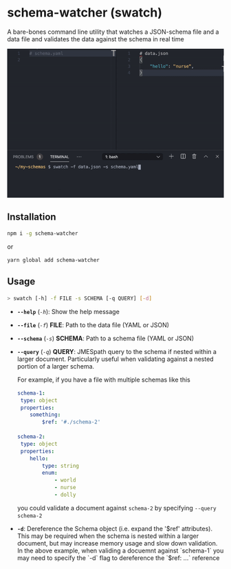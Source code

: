 # schema-watcher (swatch)

A bare-bones command line utility that watches a JSON-schema file and a data file
and validates the data against the schema in real time

![swatch demo](https://github.com/jdthorpe/schema-watcher/raw/master/demo.gif)

## Installation

```sh
npm i -g schema-watcher
```

or

```sh
yarn global add schema-watcher
```

## Usage

```sh
> swatch [-h] -f FILE -s SCHEMA [-q QUERY] [-d]
```

* **`--help`** (*`-h`*): Show the help message
* **`--file`** (*`-f`*) **FILE**:  Path to the data file (YAML or JSON)
* **`--schema`** (*`-s`*) **SCHEMA**: Path to a schema file (YAML or JSON)
* **`--query`** (*`-q`*) **QUERY**: JMESpath query to the schema if nested
    within a larger document. Particularly useful when validating against a
    nested portion of a larger schema. 
    
    For example, if you have a file with multiple schemas like this

    ```yaml
    schema-1:
     type: object
     properties: 
        something:
            $ref: '#./schema-2'
         
    schema-2:
     type: object
     properties: 
        hello:
            type: string
            enum:
                - world
                - nurse
                - dolly
    ```
    
    you could validate a document against `schema-2` by specifying `--query schema-2`

* **`-d`**: Dereference the Schema object (i.e. expand the '$ref' attributes).
    This may be required when the schema is nested within a larger document,
    but may increase memory usage and slow down validation.  In the above example, when validing a docuemnt against `schema-1` you may need to specify the `-d` flag to dereference the `$ref: ...` reference
